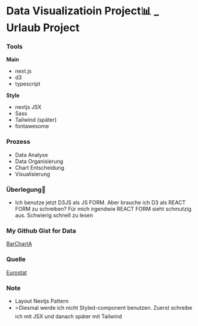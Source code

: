 # Data Visualizatioin Project📊 _ Urlaub Project

### Tools

<strong>Main</strong>

- next.js
- d3
- typescript

<strong>Style</strong>

- nextjs JSX
- Sass
- Tailwind (später)
- fontawesome

### Prozess
- Data Analyse
- Data Organisierung
- Chart Entscheidung
- Visualisierung

### Überlegung🥸
- Ich benutze jetzt D3JS als JS FORM. Aber brauche ich D3 als REACT FORM zu schreiben? Für mich irgendwie REACT FORM sieht schmutzig aus. Schwierig schnell zu lesen

### My Github Gist for Data
[BarChartA](https://gist.githubusercontent.com/DainPark-web/10dd0a710d0c446ae1a0bbad265cbed6/raw/barChartA.csv)

### Quelle
[Eurostat](https://ec.europa.eu/eurostat/databrowser/view/EARN_SES18_47__custom_1609488/bookmark/table?lang=de&bookmarkId=e747e06d-6711-41aa-81c4-a932d8da02f4)


### Note 
- Layout Nextjs Pattern
- ⭐️Diesmal werde ich nicht Styled-component benutzen. Zuerst schreibe ich mit JSX und danach später mit Tailwind